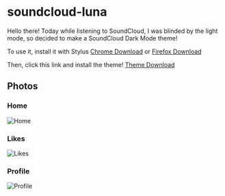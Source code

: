 # soundcloud-luna

Hello there! Today while listening to SoundCloud, I was blinded by the light mode, so decided to make a SoundCloud Dark Mode theme!

To use it, install it with Stylus [Chrome Download](https://chrome.google.com/webstore/detail/stylus/clngdbkpkpeebahjckkjfobafhncgmne "Stylus") or [Firefox Download](https://addons.mozilla.org/en-US/firefox/addon/styl-us/ "Stylus")

Then, click this link and install the theme!
[Theme Download](https://github.com/klipisbad/soundcloud-luna/raw/main/luna.user.css "Download")

## Photos

### Home
![Home](https://raw.githubusercontent.com/klipisbad/soundcloud-luna/main/photos/home.png)
### Likes
![Likes](https://raw.githubusercontent.com/klipisbad/soundcloud-luna/main/photos/likes.png)
### Profile
![Profile](https://raw.githubusercontent.com/klipisbad/soundcloud-luna/main/photos/profile.png)

